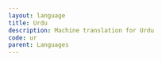 ```yaml
---
layout: language
title: Urdu
description: Machine translation for Urdu
code: ur
parent: Languages
---
```

